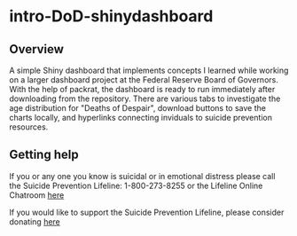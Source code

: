 # intro-DoD-shinydashboard

## Overview
A simple Shiny dashboard that implements concepts I learned while working on a larger dashboard project at the Federal Reserve Board of Governors. With the help of packrat, the dashboard is ready to run immediately after downloading from the repository. There are various tabs to investigate the age distribution for "Deaths of Despair", download buttons to save the charts locally, and hyperlinks connecting inviduals to suicide prevention resources.

## Getting help

If you or any one you know is suicidal or in emotional distress please call the Suicide Prevention Lifeline: 1-800-273-8255 or the Lifeline Online Chatroom [here](https://suicidepreventionlifeline.org/chat/)

If you would like to support the Suicide Prevention Lifeline, please consider donating [here](https://suicidepreventionlifeline.org/donate/)
